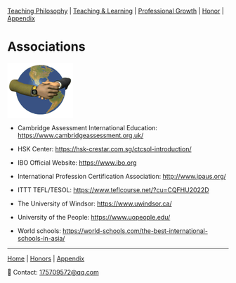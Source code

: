 [Teaching Philosophy](./philosophya.md) | [Teaching & Learning](./teachingandlearning1.md) | [Professional Growth](./professional.md) | [Honor](./honors.md) | [Appendix](./appendix.md)

# Associations

<img src="association s.gif" align="center"/>

- Cambridge Assessment International Education: <https://www.cambridgeassessment.org.uk/>

- HSK Center: <https://hsk-crestar.com.sg/ctcsol-introduction/>

- IBO Official Website: <https://www.ibo.org>

- International Profession Certification Association:  <http://www.ipaus.org/>

- ITTT TEFL/TESOL: <https://www.teflcourse.net/?cu=CQFHU2022D>

- The University of Windsor: <https://www.uwindsor.ca/>

- University of the People: <https://www.uopeople.edu/>

- World schools: <https://world-schools.com/the-best-international-schools-in-asia/>

---

 [Home](./README.md) | [Honors](./honors.md) | [Appendix](./appendix.md)

 📧 Contact:
<175709572@qq.com>
